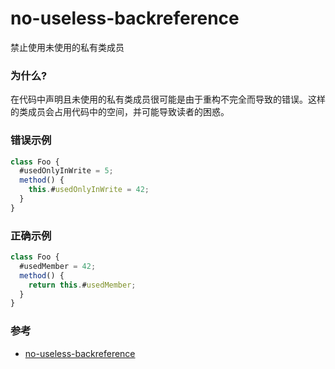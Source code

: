 # no-useless-backreference

禁止使用未使用的私有类成员

### 为什么?

在代码中声明且未使用的私有类成员很可能是由于重构不完全而导致的错误。这样的类成员会占用代码中的空间，并可能导致读者的困惑。

### 错误示例

```js
class Foo {
  #usedOnlyInWrite = 5;
  method() {
    this.#usedOnlyInWrite = 42;
  }
}
```

### 正确示例

```js
class Foo {
  #usedMember = 42;
  method() {
    return this.#usedMember;
  }
}
```

### 参考

- [no-useless-backreference](https://eslint.org/docs/rules/no-useless-backreference)
